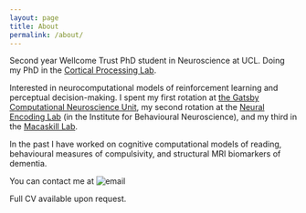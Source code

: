 ```yaml
---
layout: page
title: About
permalink: /about/
---
```

Second year Wellcome Trust PhD student in Neuroscience at UCL. Doing my PhD in the [Cortical Processing Lab](http://www.ucl.ac.uk/cortexlab). 

Interested in neurocomputational models of reinforcement learning and perceptual decision-making. I spent my first rotation at [the Gatsby Computational Neuroscience Unit](http://www.gatsby.ucl.ac.uk/), my second rotation at the [Neural Encoding Lab](https://bendorlab.wordpress.com/) (in the Institute for Behavioural Neuroscience), and my third in the [Macaskill Lab](http://macaskilllab.com/).

In the past I have worked on cognitive computational models of reading, behavioural measures of compulsivity, and structural MRI biomarkers of dementia. 

You can contact me at ![email](http://i.imgur.com/JgZDTCM.jpg)

Full CV available upon request. 
